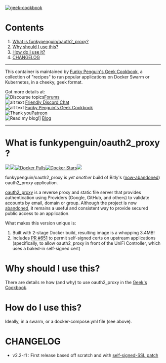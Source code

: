 [cookbookurl]: https://geek-cookbook.funkypenguin.co.nz
[kitchenurl]: https://discourse.kitchen.funkypenguin.co.nz
[discordurl]: http://chat.funkypenguin.co.nz
[patreonurl]: https://patreon.com/funkypenguin
[blogurl]: https://www.funkypenguin.co.nz
[appurl]: https://github.com/bitly/oauth2_proxy
[hub]: https://hub.docker.com/r/funkypenguin/oauth2_proxy/

[![geek-cookbook](https://raw.githubusercontent.com/funkypenguin/www.funkypenguin.co.nz/master/images/apple-icon-60x60.png)][cookbookurl]

# Contents

1. [What is funkypenguin/oauth2_proxy?](##what-is-funkypenguinoauth2_proxy)
2. [Why should I use this?](#why-should-i-use-this)
3. [How do I use it?](#how-do-i-use-this)
4. [CHANGELOG](#changelog)

---

This container is maintained by [Funky Penguin's Geek Cookbook][cookbookurl], a collection of "recipes" to run popular applications
on Docker Swarm or Kubernetes, in a cheeky, geek format.

Got more details at:
<br/>![Discourse topics](https://img.shields.io/discourse/https/discourse.geek-kitchen.funkypenguin.co.nz/topics.svg)[Forums][kitchenurl]
<br/>![alt text](https://img.shields.io/discord/396055506072109067.svg) [Friendly Discord Chat][discordurl]
<br/>![alt text](https://img.shields.io/badge/recipies-35+-brightgreen.svg) [Funky Penguin's Geek Cookbook][cookbookurl]
<br/>![Thank you](https://img.shields.io/badge/thank-you-brightgreen.svg)[Patreon][patreonurl]
<br/>![Read my blog!](https://img.shields.io/badge/read-blog-brightgreen.svg)] [Blog][blogurl]

---

# What is funkypenguin/oauth2_proxy ?

[![](https://images.microbadger.com/badges/version/funkypenguin/oauth2_proxy.svg)](https://microbadger.com/images/funkypenguin/oauth2_proxy "Get your own version badge on microbadger.com")[![](https://images.microbadger.com/badges/image/funkypenguin/oauth2_proxy.svg)](https://microbadger.com/images/funkypenguin/oauth2_proxy "Get your own image badge on microbadger.com")[![Docker Pulls](https://img.shields.io/docker/pulls/funkypenguin/oauth2_proxy.svg)][hub][![Docker Stars](https://img.shields.io/docker/stars/funkypenguin/oauth2_proxy.svg)][hub][![](https://images.microbadger.com/badges/commit/funkypenguin/oauth2_proxy.svg)](https://microbadger.com/images/oauth2_proxy "Get your own commit badge on microbadger.com")

funkypenguin/oauth2_proxy is _yet another_ build of Bitly's ([now-abandoned](https://github.com/bitly/oauth2_proxy/issues/628#issuecomment-417121636)) oauth2_proxy application.

[oauth2_proxy][appurl] is a reverse proxy and static file server that provides authentication using Providers (Google, GitHub, and others) to validate accounts by email, domain or group. Although the project is now [abandoned](https://github.com/bitly/oauth2_proxy/issues/628#issuecomment-417121636), it remains a useful and consistent way to provide secured public access to an application.

What makes this version unique is:

1. Built with 2-stage Docker build, resulting image is a whopping 3.4MB!
2. Includes [PR #651](https://github.com/bitly/oauth2_proxy/pull/651) to permit self-signed certs on upstream applications (specifically, to allow oauth2_proxy in front of the UniFi Controller, which uses a baked-in self-signed cert)

# Why should I use this?

There are details re how (and why) to use oauth2_proxy in the [Geek's Cookbook](https://geek-cookbook.funkypenguin.co.nz/reference/oauth_proxy/).

# How do I use this?

Ideally, in a swarm, or a docker-compose.yml file (see above).

# CHANGELOG

* v2.2-r1 : First release based off scratch and with [self-signed-SSL patch](https://github.com/bitly/oauth2_proxy/pull/651/commits/3899576c07a51cf94307d679c76aafd72dcba4f2)
